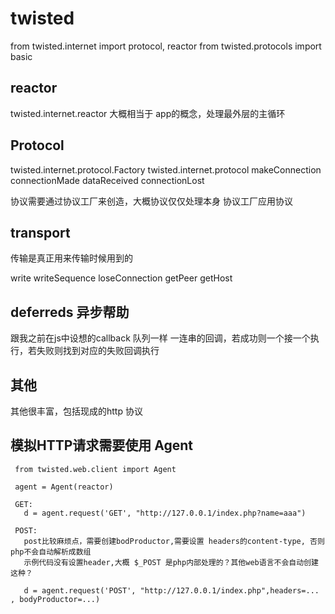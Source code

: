 # twisted

from twisted.internet import protocol, reactor
from twisted.protocols import basic

## reactor
twisted.internet.reactor
  大概相当于 app的概念，处理最外层的主循环


## Protocol
  twisted.internet.protocol.Factory
  twisted.internet.protocol
  makeConnection
  connectionMade
  dataReceived
  connectionLost

  协议需要通过协议工厂来创造，大概协议仅仅处理本身
  协议工厂应用协议

## transport
  传输是真正用来传输时候用到的

  write
  writeSequence
  loseConnection
  getPeer
  getHost





## deferreds 异步帮助
  跟我之前在js中设想的callback 队列一样
  一连串的回调，若成功则一个接一个执行，若失败则找到对应的失败回调执行

## 其他
  其他很丰富，包括现成的http 协议

    




##  模拟HTTP请求需要使用 Agent
     from twisted.web.client import Agent

     agent = Agent(reactor)

     GET:
       d = agent.request('GET', "http://127.0.0.1/index.php?name=aaa")

     POST:
       post比较麻烦点，需要创建bodProductor,需要设置 headers的content-type, 否则php不会自动解析成数组
       示例代码没有设置header,大概 $_POST 是php内部处理的？其他web语言不会自动创建这种？

       d = agent.request('POST', "http://127.0.0.1/index.php",headers=... , bodyProductor=...)

    


